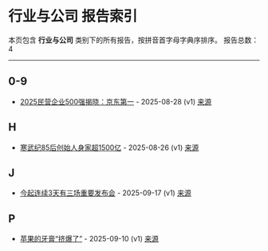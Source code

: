 # 行业与公司 报告索引

本页包含 **行业与公司** 类别下的所有报告，按拼音首字母字典序排序。
报告总数：4

---

## 0-9

- [2025民营企业500强揭晓：京东第一](2025min-ying-qi-ye-500qiang-jie-xiao-jing-dong-di-yi-2025-08-28--v1.md) - 2025-08-28 (v1) [来源](https://www.baidu.com/s?wd=2025%E6%B0%91%E8%90%A5%E4%BC%81%E4%B8%9A500%E5%BC%BA%E6%8F%AD%E6%99%93%EF%BC%9A%E4%BA%AC%E4%B8%9C%E7%AC%AC%E4%B8%80&sa=fyb_news&rsv_dl=fyb_news)

## H

- [寒武纪85后创始人身家超1500亿](han-wu-ji-85hou-chuang-shi-ren-shen-jia-chao-1500yi-2025-08-26--v1.md) - 2025-08-26 (v1) [来源](https://www.baidu.com/s?wd=%E5%AF%92%E6%AD%A6%E7%BA%AA85%E5%90%8E%E5%88%9B%E5%A7%8B%E4%BA%BA%E8%BA%AB%E5%AE%B6%E8%B6%851500%E4%BA%BF&sa=fyb_news&rsv_dl=fyb_news)

## J

- [今起连续3天有三场重要发布会](jin-qi-lian-xu-3tian-you-san-chang-zhong-yao-fa-bu-hui-2025-09-17--v1.md) - 2025-09-17 (v1) [来源](https://www.baidu.com/s?wd=%E4%BB%8A%E8%B5%B7%E8%BF%9E%E7%BB%AD3%E5%A4%A9%E6%9C%89%E4%B8%89%E5%9C%BA%E9%87%8D%E8%A6%81%E5%8F%91%E5%B8%83%E4%BC%9A&sa=fyb_news&rsv_dl=fyb_news)

## P

- [苹果的牙膏“挤爆了”](ping-guo-de-ya-gao-ji-bao-liao-2025-09-10--v1.md) - 2025-09-10 (v1) [来源](https://www.baidu.com/s?wd=%E8%8B%B9%E6%9E%9C%E7%9A%84%E7%89%99%E8%86%8F%E2%80%9C%E6%8C%A4%E7%88%86%E4%BA%86%E2%88%9D&sa=fyb_news&rsv_dl=fyb_news)
